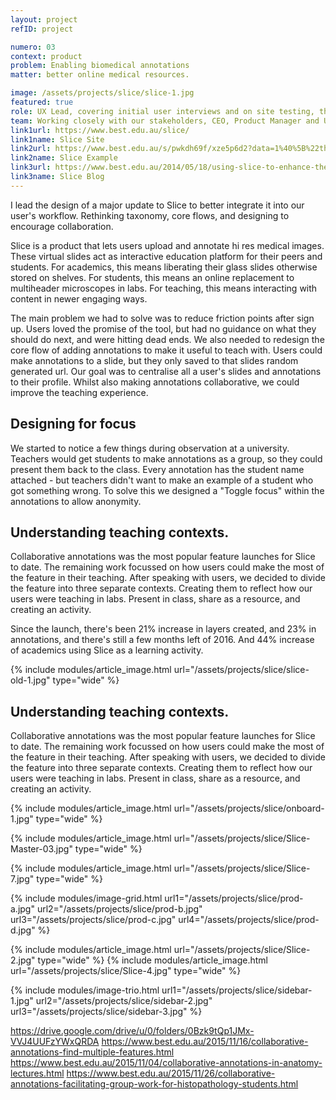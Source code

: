 ```yaml
---
layout: project
refID: project

numero: 03
context: product
problem: Enabling biomedical annotations
matter: better online medical resources.

image: /assets/projects/slice/slice-1.jpg
featured: true
role: UX Lead, covering initial user interviews and on site testing, through to wireframes and final design.
team: Working closely with our stakeholders, CEO, Product Manager and UI Designer for the new feature launch.
link1url: https://www.best.edu.au/slice/
link1name: Slice Site
link2url: https://www.best.edu.au/s/pwkdh69f/xze5p6d2?data=1%40%5B%22thskk1xl%22%5D!7%40%5B%5D!8%406!9%4015232.5!10%40-18187.5!11%400&version=1
link2name: Slice Example
link3url: https://www.best.edu.au/2014/05/18/using-slice-to-enhance-the-study-of-histopathology-for-senior-medical-students.html
link3name: Slice Blog
---
```


I lead the design of a major update to Slice to better integrate it into our user's workflow. Rethinking taxonomy, core flows, and designing to encourage collaboration.

Slice is a product that lets users upload and annotate hi res medical images. These virtual slides act as interactive education platform for their peers and students. For academics, this means liberating their glass slides otherwise stored on shelves. For students, this means an online replacement to multiheader microscopes in labs. For teaching, this means interacting with content in newer engaging ways.

The main problem we had to solve was to reduce friction points after sign up. Users loved the promise of the tool, but had no guidance on what they should do next, and were hitting dead ends. We also needed to redesign the core flow of adding annotations to make it useful to teach with. Users could make annotations to a slide, but they only saved to that slides random generated url. Our goal was to centralise all a user's slides and annotations to their profile. Whilst also making annotations collaborative, we could improve the teaching experience.

## Designing for focus

We started to notice a few things during observation at a university. Teachers would get students to make annotations as a group, so they could present them back to the class. Every annotation has the student name attached - but teachers didn't want to make an example of a student who got something wrong. To solve this we designed a "Toggle focus" within the annotations to allow anonymity.

## Understanding teaching contexts.
Collaborative annotations was the most popular feature launches for Slice to date. The remaining work focussed on how users could make the most of the feature in their teaching. After speaking with users, we decided to divide the feature into three separate contexts. Creating them to reflect how our users were teaching in labs. Present in class, share as a resource, and creating an activity.

Since the launch, there's been 21% increase in layers created, and 23% in annotations, and there's still a few months left of 2016. And 44% increase of academics using Slice as a learning activity.

{% include modules/article_image.html url="/assets/projects/slice/slice-old-1.jpg" type="wide" %}

## Understanding teaching contexts.
Collaborative annotations was the most popular feature launches for Slice to date. The remaining work focussed on how users could make the most of the feature in their teaching. After speaking with users, we decided to divide the feature into three separate contexts. Creating them to reflect how our users were teaching in labs. Present in class, share as a resource, and creating an activity.

{% include modules/article_image.html url="/assets/projects/slice/onboard-1.jpg" type="wide" %}

{% include modules/article_image.html url="/assets/projects/slice/Slice-Master-03.jpg" type="wide" %}

{% include modules/article_image.html url="/assets/projects/slice/Slice-7.jpg" type="wide" %}

{% include modules/image-grid.html url1="/assets/projects/slice/prod-a.jpg" url2="/assets/projects/slice/prod-b.jpg" url3="/assets/projects/slice/prod-c.jpg" url4="/assets/projects/slice/prod-d.jpg" %}

{% include modules/article_image.html url="/assets/projects/slice/Slice-2.jpg" type="wide" %}
{% include modules/article_image.html url="/assets/projects/slice/Slice-4.jpg" type="wide" %}

{% include modules/image-trio.html url1="/assets/projects/slice/sidebar-1.jpg" url2="/assets/projects/slice/sidebar-2.jpg" url3="/assets/projects/slice/sidebar-3.jpg" %}


https://drive.google.com/drive/u/0/folders/0Bzk9tQp1JMx-VVJ4UUFzYWxQRDA
https://www.best.edu.au/2015/11/16/collaborative-annotations-find-multiple-features.html
https://www.best.edu.au/2015/11/04/collaborative-annotations-in-anatomy-lectures.html
https://www.best.edu.au/2015/11/26/collaborative-annotations-facilitating-group-work-for-histopathology-students.html
